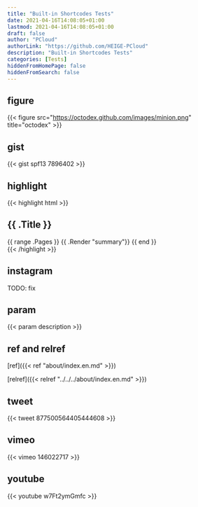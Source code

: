 ```yaml
---
title: "Built-in Shortcodes Tests"
date: 2021-04-16T14:08:05+01:00
lastmod: 2021-04-16T14:08:05+01:00
draft: false
author: "PCloud"
authorLink: "https://github.com/HEIGE-PCloud"
description: "Built-in Shortcodes Tests"
categories: [Tests]
hiddenFromHomePage: false
hiddenFromSearch: false
---
```


<!--more-->

## figure

{{< figure src="https://octodex.github.com/images/minion.png" title="octodex" >}}

## gist

{{< gist spf13 7896402 >}}

## highlight

{{< highlight html >}}
<section id="main">
    <div>
        <h1 id="title">{{ .Title }}</h1>
        {{ range .Pages }}
            {{ .Render "summary"}}
        {{ end }}
    </div>
</section>
{{< /highlight >}}

## instagram

TODO: fix

## param

{{< param description >}}

## ref and relref

[ref]({{< ref "about/index.en.md" >}})

[relref]({{< relref "../../../about/index.en.md" >}})

## tweet

{{< tweet 877500564405444608 >}}

## vimeo

{{< vimeo 146022717 >}}

## youtube

{{< youtube w7Ft2ymGmfc >}}
